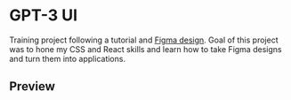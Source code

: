 # GPT-3 UI

Training project following a tutorial and [Figma design](https://www.figma.com/file/lz9lLpFHMxHm2odnwM3R0z/gpt3?type=design&node-id=0-15&mode=design&t=yrOSgrl8j6Us5mfy-0). Goal of this project was to hone my CSS and React skills and learn how to take Figma designs and turn them into applications.

## Preview
